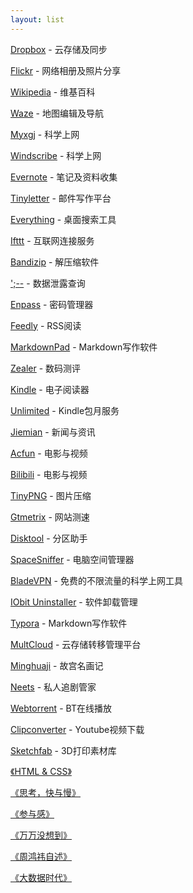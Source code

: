 ```yaml
---
layout: list
---
```


[Dropbox](https://db.tt/h5ZzHAqI) - 云存储及同步

[Flickr](https://flickr.com) - 网络相册及照片分享

[Wikipedia](https://zh.wikipedia.org/zh-hans/Wikipedia:%E9%A6%96%E9%A1%B5) - 维基百科

[Waze](https://www.waze.com/zh) - 地图编辑及导航

[Myxgj](https://myxgj.com/) - 科学上网

[Windscribe](https://windscribe.com/) - 科学上网

[Evernote](https://www.evernote.com/referral/Registration.action?sig=8d6c1b50cf41eb62c833ef7f572409d10947ff4688f85c8526cf913e28ad7b5b&uid=24474777) - 笔记及资料收集

[Tinyletter](http://tinyletter.com/) - 邮件写作平台

[Everything](http://www.voidtools.com/) - 桌面搜索工具

[Ifttt](https://ifttt.com/) - 互联网连接服务

[Bandizip](https://www.bandisoft.com/bandizip/cn/) - 解压缩软件

[';--](https://haveibeenpwned.com/) - 数据泄露查询

[Enpass](https://www.enpass.io/) - 密码管理器

[Feedly](http://feedly.com/i/welcome) - RSS阅读

[MarkdownPad](http://markdownpad.com/) - Markdown写作软件

[Zealer](http://www.zealer.com/) - 数码测评

[Kindle](https://www.amazon.cn/gp/product/B00QJDOLIO/ref=as_li_ss_tl?ie=UTF8&camp=536&creative=3132&creativeASIN=B00QJDOLIO&linkCode=as2&tag=zeove-23) - 电子阅读器

[Unlimited](https://www.amazon.cn/gp/kindle/ku/sign-up/ref=as_li_ss_tl?ie=UTF8&*Version*=1&*entries*=0&camp=536&creative=3132&linkCode=ur2&tag=zeove-23) - Kindle包月服务

[Jiemian](http://www.jiemian.com/) - 新闻与资讯

[Acfun](http://www.acfun.tv/) - 电影与视频

[Bilibili](http://www.bilibili.com/) - 电影与视频

[TinyPNG](https://tinypng.com/) - 图片压缩

[Gtmetrix](https://gtmetrix.com/) - 网站测速

[Disktool](http://www.disktool.cn/feature.html) - 分区助手

[SpaceSniffer](http://www.uderzo.it/main_products/space_sniffer/download.html) - 电脑空间管理器

[BladeVPN](http://bladevpn.com/) - 免费的不限流量的科学上网工具

[IObit Uninstaller](https://www.iobit.com/en/advanceduninstaller.php) - 软件卸载管理

[Typora](https://typora.io/) - Markdown写作软件

[MultCloud](https://www.multcloud.com/sign?method=up&tc=51feffd6604f761701605278c6a40374) - 云存储转移管理平台

[Minghuaji](http://minghuaji.dpm.org.cn/) - 故宫名画记

[Neets](http://neets.cc/) - 私人追剧管家

[Webtorrent](https://webtorrent.io/) - BT在线播放

[Clipconverter](http://www.clipconverter.cc/) - Youtube视频下载

[Sketchfab](https://sketchfab.com/britishmuseum) - 3D打印素材库

[《HTML & CSS》](/note/HTML&CSS)

 [《思考，快与慢》](/note/思考，快与慢)

[《参与感》](/note/参与感)

 [《万万没想到》](/note/万万没想到)

 [《周鸿祎自述》](/note/周鸿祎自述)

 [《大数据时代》](/note/大数据时代)